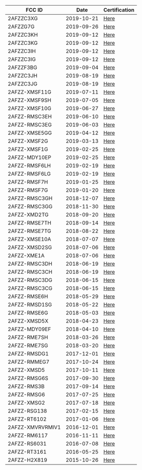 | FCC ID | Date | Certification |
|---|---|---|
|2AFZZC3XG|2019-10-21|[Here](https://gov.fccid.io/2AFZZC3XG)|
|2AFZZG7G|2019-09-26|[Here](https://gov.fccid.io/2AFZZG7G)|
|2AFZZC3KH|2019-09-12|[Here](https://gov.fccid.io/2AFZZC3KH)|
|2AFZZC3KG|2019-09-12|[Here](https://gov.fccid.io/2AFZZC3KG)|
|2AFZZC3IH|2019-09-12|[Here](https://gov.fccid.io/2AFZZC3IH)|
|2AFZZC3IG|2019-09-12|[Here](https://gov.fccid.io/2AFZZC3IG)|
|2AFZZF3BG|2019-09-04|[Here](https://gov.fccid.io/2AFZZF3BG)|
|2AFZZC3JH|2019-08-19|[Here](https://gov.fccid.io/2AFZZC3JH)|
|2AFZZC3JG|2019-08-19|[Here](https://gov.fccid.io/2AFZZC3JG)|
|2AFZZ-XMSF11G|2019-07-11|[Here](https://gov.fccid.io/2AFZZ-XMSF11G)|
|2AFZZ-XMSF9SH|2019-07-05|[Here](https://gov.fccid.io/2AFZZ-XMSF9SH)|
|2AFZZ-XMSF10G|2019-06-27|[Here](https://gov.fccid.io/2AFZZ-XMSF10G)|
|2AFZZ-RMSC3EH|2019-06-10|[Here](https://gov.fccid.io/2AFZZ-RMSC3EH)|
|2AFZZ-RMSC3EG|2019-06-03|[Here](https://gov.fccid.io/2AFZZ-RMSC3EG)|
|2AFZZ-XMSE5GG|2019-04-12|[Here](https://gov.fccid.io/2AFZZ-XMSE5GG)|
|2AFZZ-XMSF2G|2019-03-13|[Here](https://gov.fccid.io/2AFZZ-XMSF2G)|
|2AFZZ-XMSF1G|2019-02-25|[Here](https://gov.fccid.io/2AFZZ-XMSF1G)|
|2AFZZ-MDY10EP|2019-02-25|[Here](https://gov.fccid.io/2AFZZ-MDY10EP)|
|2AFZZ-RMSF6LH|2019-02-19|[Here](https://gov.fccid.io/2AFZZ-RMSF6LH)|
|2AFZZ-RMSF6LG|2019-02-19|[Here](https://gov.fccid.io/2AFZZ-RMSF6LG)|
|2AFZZ-RMSF7H|2019-01-25|[Here](https://gov.fccid.io/2AFZZ-RMSF7H)|
|2AFZZ-RMSF7G|2019-01-20|[Here](https://gov.fccid.io/2AFZZ-RMSF7G)|
|2AFZZ-RMSC3GH|2018-12-07|[Here](https://gov.fccid.io/2AFZZ-RMSC3GH)|
|2AFZZ-RMSC3GG|2018-11-30|[Here](https://gov.fccid.io/2AFZZ-RMSC3GG)|
|2AFZZ-XMD2TG|2018-09-20|[Here](https://gov.fccid.io/2AFZZ-XMD2TG)|
|2AFZZ-RMSE7TH|2018-09-14|[Here](https://gov.fccid.io/2AFZZ-RMSE7TH)|
|2AFZZ-RMSE7TG|2018-08-22|[Here](https://gov.fccid.io/2AFZZ-RMSE7TG)|
|2AFZZ-XMSE10A|2018-07-07|[Here](https://gov.fccid.io/2AFZZ-XMSE10A)|
|2AFZZ-XMSD2SG|2018-07-06|[Here](https://gov.fccid.io/2AFZZ-XMSD2SG)|
|2AFZZ-XME1A|2018-07-06|[Here](https://gov.fccid.io/2AFZZ-XME1A)|
|2AFZZ-RMSC3DH|2018-06-19|[Here](https://gov.fccid.io/2AFZZ-RMSC3DH)|
|2AFZZ-RMSC3CH|2018-06-19|[Here](https://gov.fccid.io/2AFZZ-RMSC3CH)|
|2AFZZ-RMSC3DG|2018-06-15|[Here](https://gov.fccid.io/2AFZZ-RMSC3DG)|
|2AFZZ-RMSC3CG|2018-06-15|[Here](https://gov.fccid.io/2AFZZ-RMSC3CG)|
|2AFZZ-RMSE6H|2018-05-29|[Here](https://gov.fccid.io/2AFZZ-RMSE6H)|
|2AFZZ-RMSD1SG|2018-05-22|[Here](https://gov.fccid.io/2AFZZ-RMSD1SG)|
|2AFZZ-RMSE6G|2018-05-03|[Here](https://gov.fccid.io/2AFZZ-RMSE6G)|
|2AFZZ-XMSD5X|2018-04-23|[Here](https://gov.fccid.io/2AFZZ-XMSD5X)|
|2AFZZ-MDY09EF|2018-04-10|[Here](https://gov.fccid.io/2AFZZ-MDY09EF)|
|2AFZZ-RME7SH|2018-03-26|[Here](https://gov.fccid.io/2AFZZ-RME7SH)|
|2AFZZ-RME7SG|2018-03-20|[Here](https://gov.fccid.io/2AFZZ-RME7SG)|
|2AFZZ-RMSDG1|2017-12-01|[Here](https://gov.fccid.io/2AFZZ-RMSDG1)|
|2AFZZ-RMMEG7|2017-10-24|[Here](https://gov.fccid.io/2AFZZ-RMMEG7)|
|2AFZZ-XMSD5|2017-10-11|[Here](https://gov.fccid.io/2AFZZ-XMSD5)|
|2AFZZ-RMSG6S|2017-09-30|[Here](https://gov.fccid.io/2AFZZ-RMSG6S)|
|2AFZZ-RMS3B|2017-09-14|[Here](https://gov.fccid.io/2AFZZ-RMS3B)|
|2AFZZ-RMSG6|2017-07-25|[Here](https://gov.fccid.io/2AFZZ-RMSG6)|
|2AFZZ-XMSG2|2017-07-18|[Here](https://gov.fccid.io/2AFZZ-XMSG2)|
|2AFZZ-RSG138|2017-02-15|[Here](https://gov.fccid.io/2AFZZ-RSG138)|
|2AFZZ-RT6102|2017-01-06|[Here](https://gov.fccid.io/2AFZZ-RT6102)|
|2AFZZ-XMVRVRMIV1|2016-12-01|[Here](https://gov.fccid.io/2AFZZ-XMVRVRMIV1)|
|2AFZZ-RM6117|2016-11-11|[Here](https://gov.fccid.io/2AFZZ-RM6117)|
|2AFZZ-RS6031|2016-07-08|[Here](https://gov.fccid.io/2AFZZ-RS6031)|
|2AFZZ-RT3161|2016-05-25|[Here](https://gov.fccid.io/2AFZZ-RT3161)|
|2AFZZ-H2X819|2015-10-26|[Here](https://gov.fccid.io/2AFZZ-H2X819)|

